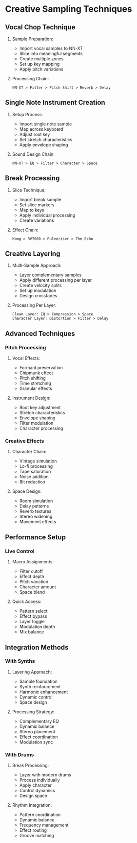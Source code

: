 # Creative Sampling Techniques

## Vocal Chop Technique
1. Sample Preparation:
   - Import vocal samples to NN-XT
   - Slice into meaningful segments
   - Create multiple zones
   - Set up key mapping
   - Apply pitch variations

2. Processing Chain:
   ```
   NN-XT > Filter > Pitch Shift > Reverb > Delay
   ```

## Single Note Instrument Creation
1. Setup Process:
   - Import single note sample
   - Map across keyboard
   - Adjust root key
   - Set stretch characteristics
   - Apply envelope shaping

2. Sound Design Chain:
   ```
   NN-XT > EQ > Filter > Character > Space
   ```

## Break Processing
1. Slice Technique:
   - Import break sample
   - Set slice markers
   - Map to keys
   - Apply individual processing
   - Create variations

2. Effect Chain:
   ```
   Kong > RV7000 > Pulveriser > The Echo
   ```

## Creative Layering
1. Multi-Sample Approach:
   - Layer complementary samples
   - Apply different processing per layer
   - Create velocity splits
   - Set up modulation
   - Design crossfades

2. Processing Per Layer:
   ```
   Clean Layer: EQ > Compression > Space
   Character Layer: Distortion > Filter > Delay
   ```

## Advanced Techniques

### Pitch Processing
1. Vocal Effects:
   - Formant preservation
   - Chipmunk effect
   - Pitch shifting
   - Time stretching
   - Granular effects

2. Instrument Design:
   - Root key adjustment
   - Stretch characteristics
   - Envelope shaping
   - Filter modulation
   - Character processing

### Creative Effects
1. Character Chain:
   - Vintage simulation
   - Lo-fi processing
   - Tape saturation
   - Noise addition
   - Bit reduction

2. Space Design:
   - Room simulation
   - Delay patterns
   - Reverb textures
   - Stereo widening
   - Movement effects

## Performance Setup

### Live Control
1. Macro Assignments:
   - Filter cutoff
   - Effect depth
   - Pitch variation
   - Character amount
   - Space blend

2. Quick Access:
   - Pattern select
   - Effect bypass
   - Layer toggle
   - Modulation depth
   - Mix balance

## Integration Methods

### With Synths
1. Layering Approach:
   - Sample foundation
   - Synth reinforcement
   - Harmonic enhancement
   - Dynamic control
   - Space design

2. Processing Strategy:
   - Complementary EQ
   - Dynamic balance
   - Stereo placement
   - Effect coordination
   - Modulation sync

### With Drums
1. Break Processing:
   - Layer with modern drums
   - Process individually
   - Apply character
   - Control dynamics
   - Design space

2. Rhythm Integration:
   - Pattern coordination
   - Dynamic balance
   - Frequency management
   - Effect routing
   - Groove matching 